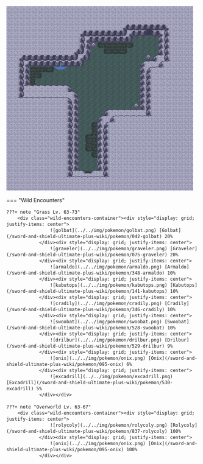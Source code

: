 <img src="../../img/routes/Liptoo Chamber (Crown Tundra).png" alt="Liptoo Chamber (Crown Tundra)"/>

=== "Wild Encounters"


	???+ note "Grass Lv. 63-73"
		<div class="wild-encounters-container"><div style="display: grid; justify-items: center">
                    ![golbat](../../img/pokemon/golbat.png) [Golbat](/sword-and-shield-ultimate-plus-wiki/pokemon/042-golbat) 20%
                </div><div style="display: grid; justify-items: center">
                    ![graveler](../../img/pokemon/graveler.png) [Graveler](/sword-and-shield-ultimate-plus-wiki/pokemon/075-graveler) 20%
                </div><div style="display: grid; justify-items: center">
                    ![armaldo](../../img/pokemon/armaldo.png) [Armaldo](/sword-and-shield-ultimate-plus-wiki/pokemon/348-armaldo) 10%
                </div><div style="display: grid; justify-items: center">
                    ![kabutops](../../img/pokemon/kabutops.png) [Kabutops](/sword-and-shield-ultimate-plus-wiki/pokemon/141-kabutops) 10%
                </div><div style="display: grid; justify-items: center">
                    ![cradily](../../img/pokemon/cradily.png) [Cradily](/sword-and-shield-ultimate-plus-wiki/pokemon/346-cradily) 10%
                </div><div style="display: grid; justify-items: center">
                    ![swoobat](../../img/pokemon/swoobat.png) [Swoobat](/sword-and-shield-ultimate-plus-wiki/pokemon/528-swoobat) 10%
                </div><div style="display: grid; justify-items: center">
                    ![drilbur](../../img/pokemon/drilbur.png) [Drilbur](/sword-and-shield-ultimate-plus-wiki/pokemon/529-drilbur) 9%
                </div><div style="display: grid; justify-items: center">
                    ![onix](../../img/pokemon/onix.png) [Onix](/sword-and-shield-ultimate-plus-wiki/pokemon/095-onix) 6%
                </div><div style="display: grid; justify-items: center">
                    ![excadrill](../../img/pokemon/excadrill.png) [Excadrill](/sword-and-shield-ultimate-plus-wiki/pokemon/530-excadrill) 5%
                </div></div>

	???+ note "Overworld Lv. 63-67"
		<div class="wild-encounters-container"><div style="display: grid; justify-items: center">
                    ![rolycoly](../../img/pokemon/rolycoly.png) [Rolycoly](/sword-and-shield-ultimate-plus-wiki/pokemon/837-rolycoly) 100%
                </div><div style="display: grid; justify-items: center">
                    ![onix](../../img/pokemon/onix.png) [Onix](/sword-and-shield-ultimate-plus-wiki/pokemon/095-onix) 100%
                </div></div>



